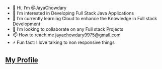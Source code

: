 - 👋 Hi, I’m @JayaChowdary
- 👀 I’m interested in Developing Full Stack Java Applications
- 🌱 I’m currently learning Cloud to enhance the Knowledge in Full stack Development
- 💞️ I’m looking to collaborate on any Full stack Projects
- 📫 How to reach me jayachowdary9975@gmail.com
- ⚡ Fun fact: I love talking to non responsive things

## [My Profile](https://jayachowdary.github.io/JayaChowdary/)

<!---
JayaChowdary/JayaChowdary is a ✨ special ✨ repository because its `README.md` (this file) appears on your GitHub profile.
You can click the Preview link to take a look at your changes.
--->
